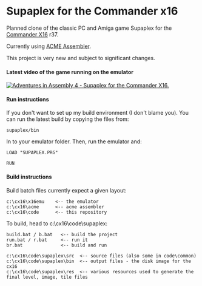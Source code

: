 # Supaplex for the Commander x16

Planned clone of the classic PC and Amiga game Supaplex for the [Commander X16](https://github.com/commanderx16) r37.

Currently using [ACME Assembler](https://github.com/commanderx16).

This project is very new and subject to significant changes.

#### Latest video of the game running on the emulator
[![Adventures in Assembly 4 - Supaplex for the Commander X16.](https://img.visualrealmsoftware.com/youtube/thumb/PzgwPKfz9BQ)](http://www.youtube.com/watch?v=PzgwPKfz9BQ "Adventures in Assembly [3] - Supaplex for the Commander X16.")

#### Run instructions

If you don't want to set up my build environment (I don't blame you). You can run the latest build by copying the files from:

```
supaplex/bin
```
In to your emulator folder. Then, run the emulator and:

```
LOAD "SUPAPLEX.PRG"

RUN
```

#### Build instructions

Build batch files currently expect a given layout:

```c:\cx16
c:\cx16\x16emu    <-- the emulator
c:\cx16\acme      <-- acme assembler
c:\cx16\code      <-- this repository
```

To build, head to c:\cx16\code\supaplex:

```
build.bat / b.bat   <-- build the project
run.bat / r.bat     <-- run it
br.bat              <-- build and run

c:\cx16\code\supaplex\src  <-- source files (also some in code\common)
c:\cx16\code\supaplex\bin  <-- output files - the disk image for the cx16
c:\cx16\code\supaplex\res  <-- various resources used to generate the final level, image, tile files
```
